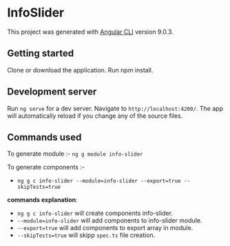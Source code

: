 # InfoSlider

This project was generated with [Angular CLI](https://github.com/angular/angular-cli) version 9.0.3.

## Getting started

Clone or download the application. Run npm install.

## Development server

Run `ng serve` for a dev server. Navigate to `http://localhost:4200/`. The app will automatically reload if you change any of the source files.

## Commands used

To generate module :- `ng g module info-slider` 

To generate components :-
- `ng g c info-slider --module=info-slider --export=true --skipTests=true`

**commands explanation**:
- `ng g c info-slider`  will create components info-slider.
- `--module=info-slider`  will add components to info-slider module.
- `--export=true` will add components to export array in module.
- `--skipTests=true` will skipp `spec.ts` file creation.

